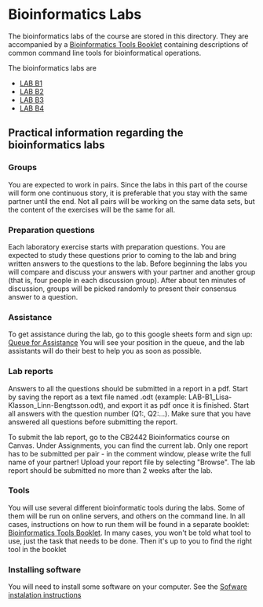 # Bioinformatics Labs

The bioinformatics labs of the course are stored in this directory. They are accompanied by a [Bioinformatics Tools Booklet](./biotoolsbooklet.md) containing descriptions of common command line tools for bioinformatical operations.

The bioinformatics labs are

* [LAB B1](b1/)
* [LAB B2](b2/)
* [LAB B3](b3/)
* [LAB B4](b4/)

## Practical information regarding the bioinformatics labs

### Groups
You are expected to work in pairs. Since the labs in this part of the course will form one continuous story, it is preferable that you stay with the same partner until the end. Not all pairs will be working on the same data sets, but the content of the exercises will be the same for all.

### Preparation questions
Each laboratory exercise starts with preparation questions. You are expected to study these questions prior to coming to the lab and bring written answers to the questions to the lab. Before beginning the labs you will compare and discuss your answers with your partner and another group (that is, four people in each discussion group). After about ten minutes of discussion, groups will be picked randomly to present their consensus answer to a question.

### Assistance
To get assistance during the lab, go to this google sheets form and sign up: [Queue for Assistance](https://docs.google.com/spreadsheets/d/10UB6aqM1Ab7lfwCOIo22X8IuLEt_RcRNIXUQVEEg_ic/edit?usp=sharing) You will see your position in the queue, and the lab assistants will do their best to help you as soon as possible. 

### Lab reports
Answers to all the questions should be submitted in a report in a pdf. Start by saving the report as a text file named <lab-name>_<student1-name>_<student2-name>.odt (example: LAB-B1_Lisa-Klasson_Linn-Bengtsson.odt), and export it as pdf once it is finished. Start all answers with the question number (Q1:, Q2:...). Make sure that you have answered all questions before submitting the report.

To submit the lab report, go to the CB2442 Bioinformatics course on Canvas. Under Assignments, you can find the current lab. Only one report has to be submitted per pair - in the comment window, please write the full name of your partner! Upload your report file by selecting "Browse". The lab report should be submitted no more than 2 weeks after the lab.

### Tools
You will use several different bioinformatic tools during the labs. Some of them will be run on online servers, and others on the command line. In all cases, instructions on how to run them will be found in a separate booklet: [Bioinformatics Tools Booklet](./biotoolsbooklet.md). In many cases, you won't be told what tool to use, just the task that needs to be done. Then it's up to you to find the right tool in the booklet

### Installing software
You will need to install some software on your computer. See the [Sofware instalation instructions](./) 

